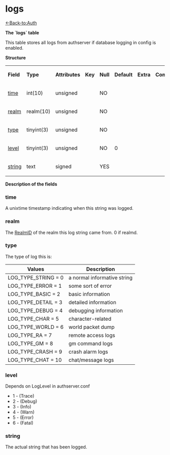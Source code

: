 # logs

[<-Back-to:Auth](database-auth.md)

**The \`logs\` table**

This table stores all logs from authserver if database logging in config is enabled.

**Structure**

<table>
<colgroup>
<col width="12%" />
<col width="12%" />
<col width="12%" />
<col width="12%" />
<col width="12%" />
<col width="12%" />
<col width="12%" />
<col width="12%" />
</colgroup>
<tbody>
<tr class="odd">
<td><p><strong>Field</strong></p></td>
<td><p><strong>Type</strong></p></td>
<td><p><strong>Attributes</strong></p></td>
<td><p><strong>Key</strong></p></td>
<td><p><strong>Null</strong></p></td>
<td><p><strong>Default</strong></p></td>
<td><p><strong>Extra</strong></p></td>
<td><p><strong>Comment</strong></p></td>
</tr>
<tr class="even">
<td><p><a href="#time">time</a></p></td>
<td><p>int(10)</p></td>
<td><p>unsigned</p></td>
<td><p> </p></td>
<td><p>NO</p></td>
<td><p> </p></td>
<td><p> </p></td>
<td><p> </p></td>
</tr>
<tr class="odd">
<td><p><a href="#realm">realm</a></p></td>
<td><p>realm(10)</p></td>
<td><p>unsigned</p></td>
<td><p> </p></td>
<td><p>NO</p></td>
<td><p> </p></td>
<td><p> </p></td>
<td><p> </p></td>
</tr>
<tr class="even">
<td><p><a href="#type">type</a></p></td>
<td><p>tinyint(3)</p></td>
<td><p>unsigned</p></td>
<td><p> </p></td>
<td><p>NO</p></td>
<td><p> </p></td>
<td><p> </p></td>
<td><p> </p></td>
</tr>
<tr class="odd">
<td><p><a href="#level">level</a></p></td>
<td><p>tinyint(3)</p></td>
<td><p>unsigned</p></td>
<td><p> </p></td>
<td><p>NO</p></td>
<td><p>0</p></td>
<td><p> </p></td>
<td><p> </p></td>
</tr>
<tr class="even">
<td><p><a href="#string">string</a></p></td>
<td><p>text</p></td>
<td><p>signed</p></td>
<td><p> </p></td>
<td><p>YES</p></td>
<td><p> </p></td>
<td><p> </p></td>
<td><p> </p></td>
</tr>
</tbody>
</table>

**Description of the fields**

### time

A unixtime timestamp indicating when this string was logged.

### realm

The [RealmID](realmlist#id) of the realm this log string came from. 0 if realmd.

### type

The type of log this is:

| Values                 | Description                 |
|------------------------|-----------------------------|
| LOG_TYPE_STRING   = 0  | a normal informative string |
| LOG_TYPE_ERROR    = 1  | some sort of error          |
| LOG_TYPE_BASIC    = 2  | basic information           |
| LOG_TYPE_DETAIL   = 3  | detailed information        |
| LOG_TYPE_DEBUG    = 4  | debugging information       |
| LOG_TYPE_CHAR     = 5  | character-related           |
| LOG_TYPE_WORLD    = 6  | world packet dump           |
| LOG_TYPE_RA       = 7  | remote access logs          |
| LOG_TYPE_GM       = 8  | gm command logs             |
| LOG_TYPE_CRASH    = 9  | crash alarm logs            |
| LOG_TYPE_CHAT     = 10 | chat/message logs           |

### level

Depends on LogLevel in authserver.conf

-   1 - (Trace)
-   2 - (Debug)
-   3 - (Info)
-   4 - (Warn)
-   5 - (Error)
-   6 - (Fatal)

### string

The actual string that has been logged.
